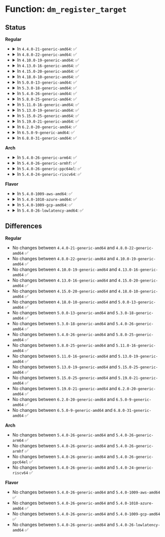 # Function: <code>dm_register_target</code>

## Status
<b>Regular</b>
<ul>
<li>
<details>
<summary>In <code>4.4.0-21-generic-amd64</code>: ✅</summary>

```c
int dm_register_target(struct target_type * tt)
```

```json
{
  "name": "dm_register_target",
  "collision_type": "Unique Global",
  "inline_type": "No",
  "funcs": [
    {
      "addr": 18446744071585821648,
      "name": "dm_register_target",
      "external": true,
      "loc": "drivers/md/dm-target.c:83",
      "file": "drivers/md/dm-target.c",
      "inline": "seen, unknown",
      "caller_inline": [],
      "caller_func": [
        "drivers/md/dm-target.c:dm_target_init",
        "drivers/md/dm-linear.c:dm_linear_init",
        "drivers/md/dm-stripe.c:dm_stripe_init"
      ]
    }
  ],
  "symbols": [
    {
      "addr": 18446744071585821648,
      "name": "dm_register_target",
      "section": ".text",
      "bind": "STB_GLOBAL",
      "size": 172
    }
  ]
}
```
</details>
</li>
<li>
<details>
<summary>In <code>4.8.0-22-generic-amd64</code>: ✅</summary>

```c
int dm_register_target(struct target_type * tt)
```

```json
{
  "name": "dm_register_target",
  "collision_type": "Unique Global",
  "inline_type": "No",
  "funcs": [
    {
      "addr": 18446744071586215728,
      "name": "dm_register_target",
      "external": true,
      "loc": "drivers/md/dm-target.c:83",
      "file": "drivers/md/dm-target.c",
      "inline": "seen, unknown",
      "caller_inline": [],
      "caller_func": [
        "drivers/md/dm-target.c:dm_target_init",
        "drivers/md/dm-linear.c:dm_linear_init",
        "drivers/md/dm-stripe.c:dm_stripe_init"
      ]
    }
  ],
  "symbols": [
    {
      "addr": 18446744071586215728,
      "name": "dm_register_target",
      "section": ".text",
      "bind": "STB_GLOBAL",
      "size": 172
    }
  ]
}
```
</details>
</li>
<li>
<details>
<summary>In <code>4.10.0-19-generic-amd64</code>: ✅</summary>

```c
int dm_register_target(struct target_type * tt)
```

```json
{
  "name": "dm_register_target",
  "collision_type": "Unique Global",
  "inline_type": "No",
  "funcs": [
    {
      "addr": 18446744071586420224,
      "name": "dm_register_target",
      "external": true,
      "loc": "drivers/md/dm-target.c:83",
      "file": "drivers/md/dm-target.c",
      "inline": "seen, unknown",
      "caller_inline": [],
      "caller_func": [
        "drivers/md/dm-target.c:dm_target_init",
        "drivers/md/dm-linear.c:dm_linear_init",
        "drivers/md/dm-stripe.c:dm_stripe_init"
      ]
    }
  ],
  "symbols": [
    {
      "addr": 18446744071586420224,
      "name": "dm_register_target",
      "section": ".text",
      "bind": "STB_GLOBAL",
      "size": 172
    }
  ]
}
```
</details>
</li>
<li>
<details>
<summary>In <code>4.13.0-16-generic-amd64</code>: ✅</summary>

```c
int dm_register_target(struct target_type * tt)
```

```json
{
  "name": "dm_register_target",
  "collision_type": "Unique Global",
  "inline_type": "No",
  "funcs": [
    {
      "addr": 18446744071586524800,
      "name": "dm_register_target",
      "external": true,
      "loc": "drivers/md/dm-target.c:83",
      "file": "drivers/md/dm-target.c",
      "inline": "seen, unknown",
      "caller_inline": [],
      "caller_func": [
        "drivers/md/dm-target.c:dm_target_init",
        "drivers/md/dm-linear.c:dm_linear_init",
        "drivers/md/dm-stripe.c:dm_stripe_init"
      ]
    }
  ],
  "symbols": [
    {
      "addr": 18446744071586524800,
      "name": "dm_register_target",
      "section": ".text",
      "bind": "STB_GLOBAL",
      "size": 172
    }
  ]
}
```
</details>
</li>
<li>
<details>
<summary>In <code>4.15.0-20-generic-amd64</code>: ✅</summary>

```c
int dm_register_target(struct target_type * tt)
```

```json
{
  "name": "dm_register_target",
  "collision_type": "Unique Global",
  "inline_type": "No",
  "funcs": [
    {
      "addr": 18446744071586992336,
      "name": "dm_register_target",
      "external": true,
      "loc": "drivers/md/dm-target.c:83",
      "file": "drivers/md/dm-target.c",
      "inline": "seen, unknown",
      "caller_inline": [],
      "caller_func": [
        "drivers/md/dm-target.c:dm_target_init",
        "drivers/md/dm-linear.c:dm_linear_init",
        "drivers/md/dm-stripe.c:dm_stripe_init"
      ]
    }
  ],
  "symbols": [
    {
      "addr": 18446744071586992336,
      "name": "dm_register_target",
      "section": ".text",
      "bind": "STB_GLOBAL",
      "size": 172
    }
  ]
}
```
</details>
</li>
<li>
<details>
<summary>In <code>4.18.0-10-generic-amd64</code>: ✅</summary>

```c
int dm_register_target(struct target_type * tt)
```

```json
{
  "name": "dm_register_target",
  "collision_type": "Unique Global",
  "inline_type": "No",
  "funcs": [
    {
      "addr": 18446744071587290256,
      "name": "dm_register_target",
      "external": true,
      "loc": "drivers/md/dm-target.c:81",
      "file": "drivers/md/dm-target.c",
      "inline": "seen, unknown",
      "caller_inline": [],
      "caller_func": [
        "drivers/md/dm-target.c:dm_target_init",
        "drivers/md/dm-linear.c:dm_linear_init",
        "drivers/md/dm-stripe.c:dm_stripe_init"
      ]
    }
  ],
  "symbols": [
    {
      "addr": 18446744071587290256,
      "name": "dm_register_target",
      "section": ".text",
      "bind": "STB_GLOBAL",
      "size": 176
    }
  ]
}
```
</details>
</li>
<li>
<details>
<summary>In <code>5.0.0-13-generic-amd64</code>: ✅</summary>

```c
int dm_register_target(struct target_type * tt)
```

```json
{
  "name": "dm_register_target",
  "collision_type": "Unique Global",
  "inline_type": "No",
  "funcs": [
    {
      "addr": 18446744071587470432,
      "name": "dm_register_target",
      "external": true,
      "loc": "drivers/md/dm-target.c:81",
      "file": "drivers/md/dm-target.c",
      "inline": "seen, unknown",
      "caller_inline": [],
      "caller_func": [
        "drivers/md/dm-target.c:dm_target_init",
        "drivers/md/dm-linear.c:dm_linear_init",
        "drivers/md/dm-stripe.c:dm_stripe_init"
      ]
    }
  ],
  "symbols": [
    {
      "addr": 18446744071587470432,
      "name": "dm_register_target",
      "section": ".text",
      "bind": "STB_GLOBAL",
      "size": 176
    }
  ]
}
```
</details>
</li>
<li>
<details>
<summary>In <code>5.3.0-18-generic-amd64</code>: ✅</summary>

```c
int dm_register_target(struct target_type * tt)
```

```json
{
  "name": "dm_register_target",
  "collision_type": "Unique Global",
  "inline_type": "No",
  "funcs": [
    {
      "addr": 18446744071587743584,
      "name": "dm_register_target",
      "external": true,
      "loc": "drivers/md/dm-target.c:81",
      "file": "drivers/md/dm-target.c",
      "inline": "seen, unknown",
      "caller_inline": [],
      "caller_func": [
        "drivers/md/dm-target.c:dm_target_init",
        "drivers/md/dm-linear.c:dm_linear_init",
        "drivers/md/dm-stripe.c:dm_stripe_init"
      ]
    }
  ],
  "symbols": [
    {
      "addr": 18446744071587743584,
      "name": "dm_register_target",
      "section": ".text",
      "bind": "STB_GLOBAL",
      "size": 176
    }
  ]
}
```
</details>
</li>
<li>
<details>
<summary>In <code>5.4.0-26-generic-amd64</code>: ✅</summary>

```c
int dm_register_target(struct target_type * tt)
```

```json
{
  "name": "dm_register_target",
  "collision_type": "Unique Global",
  "inline_type": "No",
  "funcs": [
    {
      "addr": 18446744071587947840,
      "name": "dm_register_target",
      "external": true,
      "loc": "drivers/md/dm-target.c:81",
      "file": "drivers/md/dm-target.c",
      "inline": "seen, unknown",
      "caller_inline": [],
      "caller_func": [
        "drivers/md/dm-target.c:dm_target_init",
        "drivers/md/dm-linear.c:dm_linear_init",
        "drivers/md/dm-stripe.c:dm_stripe_init"
      ]
    }
  ],
  "symbols": [
    {
      "addr": 18446744071587947840,
      "name": "dm_register_target",
      "section": ".text",
      "bind": "STB_GLOBAL",
      "size": 176
    }
  ]
}
```
</details>
</li>
<li>
<details>
<summary>In <code>5.8.0-25-generic-amd64</code>: ✅</summary>

```c
int dm_register_target(struct target_type * tt)
```

```json
{
  "name": "dm_register_target",
  "collision_type": "Unique Global",
  "inline_type": "No",
  "funcs": [
    {
      "addr": 18446744071588800432,
      "name": "dm_register_target",
      "external": true,
      "loc": "drivers/md/dm-target.c:81",
      "file": "drivers/md/dm-target.c",
      "inline": "seen, unknown",
      "caller_inline": [],
      "caller_func": [
        "drivers/md/dm-target.c:dm_target_init",
        "drivers/md/dm-linear.c:dm_linear_init",
        "drivers/md/dm-stripe.c:dm_stripe_init"
      ]
    }
  ],
  "symbols": [
    {
      "addr": 18446744071588800432,
      "name": "dm_register_target",
      "section": ".text",
      "bind": "STB_GLOBAL",
      "size": 174
    }
  ]
}
```
</details>
</li>
<li>
<details>
<summary>In <code>5.11.0-16-generic-amd64</code>: ✅</summary>

```c
int dm_register_target(struct target_type * tt)
```

```json
{
  "name": "dm_register_target",
  "collision_type": "Unique Global",
  "inline_type": "No",
  "funcs": [
    {
      "addr": 18446744071588817856,
      "name": "dm_register_target",
      "external": true,
      "loc": "drivers/md/dm-target.c:81",
      "file": "drivers/md/dm-target.c",
      "inline": "seen, unknown",
      "caller_inline": [],
      "caller_func": [
        "drivers/md/dm-target.c:dm_target_init",
        "drivers/md/dm-linear.c:dm_linear_init",
        "drivers/md/dm-stripe.c:dm_stripe_init"
      ]
    }
  ],
  "symbols": [
    {
      "addr": 18446744071588817856,
      "name": "dm_register_target",
      "section": ".text",
      "bind": "STB_GLOBAL",
      "size": 174
    }
  ]
}
```
</details>
</li>
<li>
<details>
<summary>In <code>5.13.0-19-generic-amd64</code>: ✅</summary>

```c
int dm_register_target(struct target_type * tt)
```

```json
{
  "name": "dm_register_target",
  "collision_type": "Unique Global",
  "inline_type": "No",
  "funcs": [
    {
      "addr": 18446744071588704224,
      "name": "dm_register_target",
      "external": true,
      "loc": "drivers/md/dm-target.c:81",
      "file": "drivers/md/dm-target.c",
      "inline": "seen, unknown",
      "caller_inline": [],
      "caller_func": [
        "drivers/md/dm-target.c:dm_target_init",
        "drivers/md/dm-linear.c:dm_linear_init",
        "drivers/md/dm-stripe.c:dm_stripe_init"
      ]
    }
  ],
  "symbols": [
    {
      "addr": 18446744071588704224,
      "name": "dm_register_target",
      "section": ".text",
      "bind": "STB_GLOBAL",
      "size": 174
    }
  ]
}
```
</details>
</li>
<li>
<details>
<summary>In <code>5.15.0-25-generic-amd64</code>: ✅</summary>

```c
int dm_register_target(struct target_type * tt)
```

```json
{
  "name": "dm_register_target",
  "collision_type": "Unique Global",
  "inline_type": "No",
  "funcs": [
    {
      "addr": 18446744071589392864,
      "name": "dm_register_target",
      "external": true,
      "loc": "drivers/md/dm-target.c:81",
      "file": "drivers/md/dm-target.c",
      "inline": "seen, unknown",
      "caller_inline": [],
      "caller_func": [
        "drivers/md/dm-target.c:dm_target_init",
        "drivers/md/dm-linear.c:dm_linear_init",
        "drivers/md/dm-stripe.c:dm_stripe_init"
      ]
    }
  ],
  "symbols": [
    {
      "addr": 18446744071589392864,
      "name": "dm_register_target",
      "section": ".text",
      "bind": "STB_GLOBAL",
      "size": 174
    }
  ]
}
```
</details>
</li>
<li>
<details>
<summary>In <code>5.19.0-21-generic-amd64</code>: ✅</summary>

```c
int dm_register_target(struct target_type * tt)
```

```json
{
  "name": "dm_register_target",
  "collision_type": "Unique Global",
  "inline_type": "No",
  "funcs": [
    {
      "addr": 18446744071590869296,
      "name": "dm_register_target",
      "external": true,
      "loc": "drivers/md/dm-target.c:82",
      "file": "drivers/md/dm-target.c",
      "inline": "seen, unknown",
      "caller_inline": [],
      "caller_func": [
        "drivers/md/dm-target.c:dm_target_init",
        "drivers/md/dm-linear.c:dm_linear_init",
        "drivers/md/dm-stripe.c:dm_stripe_init"
      ]
    }
  ],
  "symbols": [
    {
      "addr": 18446744071590869296,
      "name": "dm_register_target",
      "section": ".text",
      "bind": "STB_GLOBAL",
      "size": 179
    }
  ]
}
```
</details>
</li>
<li>
<details>
<summary>In <code>6.2.0-20-generic-amd64</code>: ✅</summary>

```c
int dm_register_target(struct target_type * tt)
```

```json
{
  "name": "dm_register_target",
  "collision_type": "Unique Global",
  "inline_type": "No",
  "funcs": [
    {
      "addr": 18446744071592562160,
      "name": "dm_register_target",
      "external": true,
      "loc": "drivers/md/dm-target.c:82",
      "file": "drivers/md/dm-target.c",
      "inline": "seen, unknown",
      "caller_inline": [],
      "caller_func": [
        "drivers/md/dm-target.c:dm_target_init",
        "drivers/md/dm-linear.c:dm_linear_init",
        "drivers/md/dm-stripe.c:dm_stripe_init"
      ]
    }
  ],
  "symbols": [
    {
      "addr": 18446744071592562160,
      "name": "dm_register_target",
      "section": ".text",
      "bind": "STB_GLOBAL",
      "size": 179
    }
  ]
}
```
</details>
</li>
<li>
<details>
<summary>In <code>6.5.0-9-generic-amd64</code>: ✅</summary>

```c
int dm_register_target(struct target_type * tt)
```

```json
{
  "name": "dm_register_target",
  "collision_type": "Unique Global",
  "inline_type": "No",
  "funcs": [
    {
      "addr": 18446744071592992752,
      "name": "dm_register_target",
      "external": true,
      "loc": "drivers/md/dm-target.c:83",
      "file": "drivers/md/dm-target.c",
      "inline": "seen, unknown",
      "caller_inline": [],
      "caller_func": [
        "drivers/md/dm-target.c:dm_target_init",
        "drivers/md/dm-linear.c:dm_linear_init",
        "drivers/md/dm-stripe.c:dm_stripe_init"
      ]
    }
  ],
  "symbols": [
    {
      "addr": 18446744071592992752,
      "name": "dm_register_target",
      "section": ".text",
      "bind": "STB_GLOBAL",
      "size": 203
    }
  ]
}
```
</details>
</li>
<li>
<details>
<summary>In <code>6.8.0-31-generic-amd64</code>: ✅</summary>

```c
int dm_register_target(struct target_type * tt)
```

```json
{
  "name": "dm_register_target",
  "collision_type": "Unique Global",
  "inline_type": "No",
  "funcs": [
    {
      "addr": 18446744071593743856,
      "name": "dm_register_target",
      "external": true,
      "loc": "drivers/md/dm-target.c:83",
      "file": "drivers/md/dm-target.c",
      "inline": "seen, unknown",
      "caller_inline": [],
      "caller_func": [
        "drivers/md/dm-target.c:dm_target_init",
        "drivers/md/dm-linear.c:dm_linear_init",
        "drivers/md/dm-stripe.c:dm_stripe_init"
      ]
    }
  ],
  "symbols": [
    {
      "addr": 18446744071593743856,
      "name": "dm_register_target",
      "section": ".text",
      "bind": "STB_GLOBAL",
      "size": 203
    }
  ]
}
```
</details>
</li>
</ul>
<b>Arch</b>
<ul>
<li>
<details>
<summary>In <code>5.4.0-26-generic-arm64</code>: ✅</summary>

```c
int dm_register_target(struct target_type * tt)
```

```json
{
  "name": "dm_register_target",
  "collision_type": "Unique Global",
  "inline_type": "No",
  "funcs": [
    {
      "addr": 18446603336501186496,
      "name": "dm_register_target",
      "external": true,
      "loc": "drivers/md/dm-target.c:81",
      "file": "drivers/md/dm-target.c",
      "inline": "seen, unknown",
      "caller_inline": [],
      "caller_func": [
        "drivers/md/dm-target.c:dm_target_init",
        "drivers/md/dm-linear.c:dm_linear_init",
        "drivers/md/dm-stripe.c:dm_stripe_init"
      ]
    }
  ],
  "symbols": [
    {
      "addr": 18446603336501186496,
      "name": "dm_register_target",
      "section": ".text",
      "bind": "STB_GLOBAL",
      "size": 180
    }
  ]
}
```
</details>
</li>
<li>
<details>
<summary>In <code>5.4.0-26-generic-armhf</code>: ✅</summary>

```c
int dm_register_target(struct target_type * tt)
```

```json
{
  "name": "dm_register_target",
  "collision_type": "Unique Global",
  "inline_type": "No",
  "funcs": [
    {
      "addr": 3233693464,
      "name": "dm_register_target",
      "external": true,
      "loc": "drivers/md/dm-target.c:81",
      "file": "drivers/md/dm-target.c",
      "inline": "seen, unknown",
      "caller_inline": [],
      "caller_func": [
        "drivers/md/dm-target.c:dm_target_init",
        "drivers/md/dm-linear.c:dm_linear_init",
        "drivers/md/dm-stripe.c:dm_stripe_init"
      ]
    }
  ],
  "symbols": [
    {
      "addr": 3233693464,
      "name": "dm_register_target",
      "section": ".text",
      "bind": "STB_GLOBAL",
      "size": 164
    }
  ]
}
```
</details>
</li>
<li>
<details>
<summary>In <code>5.4.0-26-generic-ppc64el</code>: ✅</summary>

```c
int dm_register_target(struct target_type * tt)
```

```json
{
  "name": "dm_register_target",
  "collision_type": "Unique Global",
  "inline_type": "No",
  "funcs": [
    {
      "addr": 13835058055294701152,
      "name": "dm_register_target",
      "external": true,
      "loc": "drivers/md/dm-target.c:81",
      "file": "drivers/md/dm-target.c",
      "inline": "seen, unknown",
      "caller_inline": [],
      "caller_func": [
        "drivers/md/dm-target.c:dm_target_init",
        "drivers/md/dm-linear.c:dm_linear_init",
        "drivers/md/dm-stripe.c:dm_stripe_init"
      ]
    }
  ],
  "symbols": [
    {
      "addr": 13835058055294701152,
      "name": "dm_register_target",
      "section": ".text",
      "bind": "STB_GLOBAL",
      "size": 716
    }
  ]
}
```
</details>
</li>
<li>
<details>
<summary>In <code>5.4.0-24-generic-riscv64</code>: ✅</summary>

```c
int dm_register_target(struct target_type * tt)
```

```json
{
  "name": "dm_register_target",
  "collision_type": "Unique Global",
  "inline_type": "No",
  "funcs": [
    {
      "addr": 18446743936277889070,
      "name": "dm_register_target",
      "external": true,
      "loc": "drivers/md/dm-target.c:81",
      "file": "drivers/md/dm-target.c",
      "inline": "seen, unknown",
      "caller_inline": [],
      "caller_func": [
        "drivers/md/dm-target.c:dm_target_init",
        "drivers/md/dm-linear.c:dm_linear_init",
        "drivers/md/dm-stripe.c:dm_stripe_init"
      ]
    }
  ],
  "symbols": [
    {
      "addr": 18446743936277889070,
      "name": "dm_register_target",
      "section": ".text",
      "bind": "STB_GLOBAL",
      "size": 172
    }
  ]
}
```
</details>
</li>
</ul>
<b>Flavor</b>
<ul>
<li>
<details>
<summary>In <code>5.4.0-1009-aws-amd64</code>: ✅</summary>

```c
int dm_register_target(struct target_type * tt)
```

```json
{
  "name": "dm_register_target",
  "collision_type": "Unique Global",
  "inline_type": "No",
  "funcs": [
    {
      "addr": 18446744071587578816,
      "name": "dm_register_target",
      "external": true,
      "loc": "drivers/md/dm-target.c:81",
      "file": "drivers/md/dm-target.c",
      "inline": "seen, unknown",
      "caller_inline": [],
      "caller_func": [
        "drivers/md/dm-target.c:dm_target_init",
        "drivers/md/dm-linear.c:dm_linear_init",
        "drivers/md/dm-stripe.c:dm_stripe_init"
      ]
    }
  ],
  "symbols": [
    {
      "addr": 18446744071587578816,
      "name": "dm_register_target",
      "section": ".text",
      "bind": "STB_GLOBAL",
      "size": 176
    }
  ]
}
```
</details>
</li>
<li>
<details>
<summary>In <code>5.4.0-1010-azure-amd64</code>: ✅</summary>

```c
int dm_register_target(struct target_type * tt)
```

```json
{
  "name": "dm_register_target",
  "collision_type": "Unique Global",
  "inline_type": "No",
  "funcs": [
    {
      "addr": 18446744071587346896,
      "name": "dm_register_target",
      "external": true,
      "loc": "drivers/md/dm-target.c:81",
      "file": "drivers/md/dm-target.c",
      "inline": "seen, unknown",
      "caller_inline": [],
      "caller_func": [
        "drivers/md/dm-target.c:dm_target_init",
        "drivers/md/dm-linear.c:dm_linear_init",
        "drivers/md/dm-stripe.c:dm_stripe_init"
      ]
    }
  ],
  "symbols": [
    {
      "addr": 18446744071587346896,
      "name": "dm_register_target",
      "section": ".text",
      "bind": "STB_GLOBAL",
      "size": 176
    }
  ]
}
```
</details>
</li>
<li>
<details>
<summary>In <code>5.4.0-1009-gcp-amd64</code>: ✅</summary>

```c
int dm_register_target(struct target_type * tt)
```

```json
{
  "name": "dm_register_target",
  "collision_type": "Unique Global",
  "inline_type": "No",
  "funcs": [
    {
      "addr": 18446744071587903984,
      "name": "dm_register_target",
      "external": true,
      "loc": "drivers/md/dm-target.c:81",
      "file": "drivers/md/dm-target.c",
      "inline": "seen, unknown",
      "caller_inline": [],
      "caller_func": [
        "drivers/md/dm-target.c:dm_target_init",
        "drivers/md/dm-linear.c:dm_linear_init",
        "drivers/md/dm-stripe.c:dm_stripe_init"
      ]
    }
  ],
  "symbols": [
    {
      "addr": 18446744071587903984,
      "name": "dm_register_target",
      "section": ".text",
      "bind": "STB_GLOBAL",
      "size": 176
    }
  ]
}
```
</details>
</li>
<li>
<details>
<summary>In <code>5.4.0-26-lowlatency-amd64</code>: ✅</summary>

```c
int dm_register_target(struct target_type * tt)
```

```json
{
  "name": "dm_register_target",
  "collision_type": "Unique Global",
  "inline_type": "No",
  "funcs": [
    {
      "addr": 18446744071588019248,
      "name": "dm_register_target",
      "external": true,
      "loc": "drivers/md/dm-target.c:81",
      "file": "drivers/md/dm-target.c",
      "inline": "seen, unknown",
      "caller_inline": [],
      "caller_func": [
        "drivers/md/dm-target.c:dm_target_init",
        "drivers/md/dm-linear.c:dm_linear_init",
        "drivers/md/dm-stripe.c:dm_stripe_init"
      ]
    }
  ],
  "symbols": [
    {
      "addr": 18446744071588019248,
      "name": "dm_register_target",
      "section": ".text",
      "bind": "STB_GLOBAL",
      "size": 176
    }
  ]
}
```
</details>
</li>
</ul>

## Differences
<b>Regular</b>
<ul>
<li>
No changes between <code>4.4.0-21-generic-amd64</code> and <code>4.8.0-22-generic-amd64</code> ✅
</li>
<li>
No changes between <code>4.8.0-22-generic-amd64</code> and <code>4.10.0-19-generic-amd64</code> ✅
</li>
<li>
No changes between <code>4.10.0-19-generic-amd64</code> and <code>4.13.0-16-generic-amd64</code> ✅
</li>
<li>
No changes between <code>4.13.0-16-generic-amd64</code> and <code>4.15.0-20-generic-amd64</code> ✅
</li>
<li>
No changes between <code>4.15.0-20-generic-amd64</code> and <code>4.18.0-10-generic-amd64</code> ✅
</li>
<li>
No changes between <code>4.18.0-10-generic-amd64</code> and <code>5.0.0-13-generic-amd64</code> ✅
</li>
<li>
No changes between <code>5.0.0-13-generic-amd64</code> and <code>5.3.0-18-generic-amd64</code> ✅
</li>
<li>
No changes between <code>5.3.0-18-generic-amd64</code> and <code>5.4.0-26-generic-amd64</code> ✅
</li>
<li>
No changes between <code>5.4.0-26-generic-amd64</code> and <code>5.8.0-25-generic-amd64</code> ✅
</li>
<li>
No changes between <code>5.8.0-25-generic-amd64</code> and <code>5.11.0-16-generic-amd64</code> ✅
</li>
<li>
No changes between <code>5.11.0-16-generic-amd64</code> and <code>5.13.0-19-generic-amd64</code> ✅
</li>
<li>
No changes between <code>5.13.0-19-generic-amd64</code> and <code>5.15.0-25-generic-amd64</code> ✅
</li>
<li>
No changes between <code>5.15.0-25-generic-amd64</code> and <code>5.19.0-21-generic-amd64</code> ✅
</li>
<li>
No changes between <code>5.19.0-21-generic-amd64</code> and <code>6.2.0-20-generic-amd64</code> ✅
</li>
<li>
No changes between <code>6.2.0-20-generic-amd64</code> and <code>6.5.0-9-generic-amd64</code> ✅
</li>
<li>
No changes between <code>6.5.0-9-generic-amd64</code> and <code>6.8.0-31-generic-amd64</code> ✅
</li>
</ul>
<b>Arch</b>
<ul>
<li>
No changes between <code>5.4.0-26-generic-amd64</code> and <code>5.4.0-26-generic-arm64</code> ✅
</li>
<li>
No changes between <code>5.4.0-26-generic-amd64</code> and <code>5.4.0-26-generic-armhf</code> ✅
</li>
<li>
No changes between <code>5.4.0-26-generic-amd64</code> and <code>5.4.0-26-generic-ppc64el</code> ✅
</li>
<li>
No changes between <code>5.4.0-26-generic-amd64</code> and <code>5.4.0-24-generic-riscv64</code> ✅
</li>
</ul>
<b>Flavor</b>
<ul>
<li>
No changes between <code>5.4.0-26-generic-amd64</code> and <code>5.4.0-1009-aws-amd64</code> ✅
</li>
<li>
No changes between <code>5.4.0-26-generic-amd64</code> and <code>5.4.0-1010-azure-amd64</code> ✅
</li>
<li>
No changes between <code>5.4.0-26-generic-amd64</code> and <code>5.4.0-1009-gcp-amd64</code> ✅
</li>
<li>
No changes between <code>5.4.0-26-generic-amd64</code> and <code>5.4.0-26-lowlatency-amd64</code> ✅
</li>
</ul>
